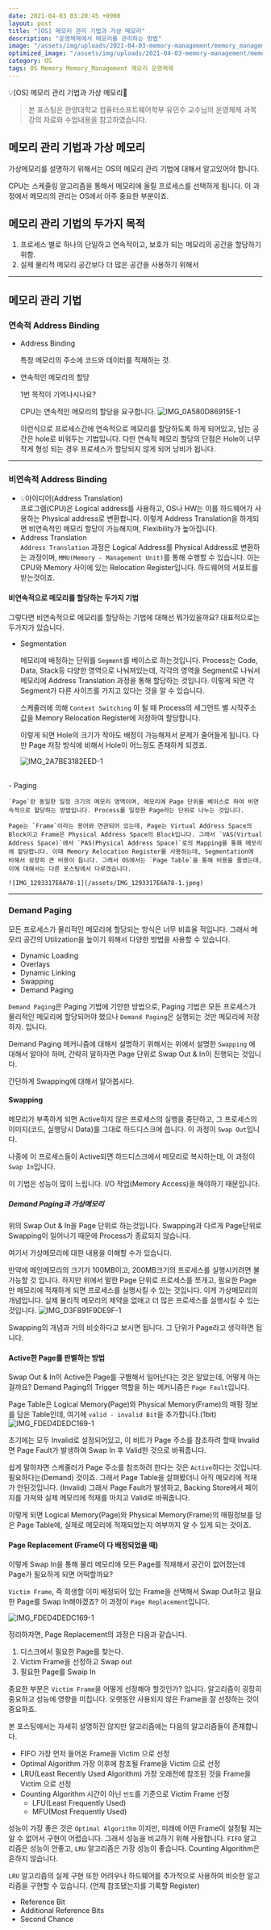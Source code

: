 ```yaml
---
date: 2021-04-03 03:20:45 +0900
layout: post
title: "[OS] 메모리 관리 기법과 가상 메모리"
description: "운영체제에서 메모리를 관리하는 방법"
image: "/assets/img/uploads/2021-04-03-memory-management/memory_management_img.jpg"
optimized_image: "/assets/img/uploads/2021-04-03-memory-management/memory_management_img.jpg"
category: OS
tags: OS Memory Memory_Management 메모리 운영체제
---
```


<p class="callout"> 💡[OS] 메모리 관리 기법과 가상 메모리</p>

> 본 포스팅은 한양대학교 컴퓨터소프트웨어학부 유민수 교수님의 운영체제 과목 강의 자료와 수업내용을 참고하였습니다.

## 메모리 관리 기법과 가상 메모리

가상메모리를 설명하기 위해서는 OS의 메모리 관리 기법에 대해서 알고있어야 합니다.

CPU는 스케줄링 알고리즘을 통해서 메모리에 올릴 프로세스를 선택하게 됩니다. 이 과정에서 메모리의 관리는 OS에서 아주 중요한 부분이죠.

## 메모리 관리 기법의 두가지 목적

1. 프로세스 별로 하나의 단일하고 연속적이고, 보호가 되는 메모리의 공간을 할당하기 위함.
2. 실제 물리적 메모리 공간보다 더 많은 공간을 사용하기 위해서

---
## 메모리 관리 기법
### 연속적 Address Binding

- Address Binding

    특정 메모리의 주소에 코드와 데이터를 적재하는 것.

- 연속적인 메모리의 할당

    1번 목적이 기억나시나요?

    CPU는 연속적인 메모리의 할당을 요구합니다.
    ![IMG_0A580D86915E-1](/assets/IMG_0A580D86915E-1.jpeg)

    이런식으로 프로세스간에 연속적으로 메모리를 할당하도록 하게 되어있고, 남는 공간은 hole로 비워두는 기법입니다. 다만 연속적 메모리 할당의 단점은 Hole이 너무 작게 형성 되는 경우 프로세스가 할당되지 않게 되어 낭비가 됩니다.

---

### 비연속적 Address Binding

- 💡아이디어(Address Translation)<br>
    프로그램(CPU)은 Logical address를 사용하고, OS나 HW는 이를 하드웨어가 사용하는 Physical address로 변환합니다. 이렇게 Address Translation을 하게되면 비연속적인 메모리 할당이 가능해지며, Flexibility가 높아집니다.
    <br>
- Address Translation<br>
    `Address Translation` 과정은 Logical Address를 Physical Address로 변환하는 과정이며, `MMU(Memory - Management Unit)`를 통해 수행할 수 있습니다. 이는 CPU와 Memory 사이에 있는 Relocation Register입니다. 하드웨어의 서포트를 받는것이죠.

#### 비연속적으로 메모리를 할당하는 두가지 기법
그렇다면 비연속적으로 메모리를 할당하는 기법에 대해선 뭐가있을까요? 대표적으로는 두가지가 있습니다.

- Segmentation

    메모리에 배정하는 단위를 `Segment`를 베이스로 하는것입니다. Process는 Code, Data, Stack등 다양한 영역으로 나눠져있는데, 각각의 영역을 Segment로 나눠서 메모리에 Address Translation 과정을 통해 할당하는 것입니다. 이렇게 되면 각 Segment가 다른 사이즈를 가지고 있다는 것을 알 수 있습니다.

    스케줄러에 의해 `Context Switching` 이 될 때 Process의 세그먼트 별 시작주소 값을 Memory Relocation Register에 저장하여 할당합니다.

    이렇게 되면 Hole의 크기가 작아도 배정이 가능해져서 문제가 줄어들게 됩니다. 다만 Page 저장 방식에 비해서 Hole이 어느정도 존재하게 되겠죠.

    ![IMG_2A7BE3182EED-1](/assets/IMG_2A7BE3182EED-1.jpeg)
<br>  
- Paging

    `Page`란 동일한 일정 크기의 메모리 영역이며, 메모리에 Page 단위를 베이스로 하여 비연속적으로 할당하는 방법입니다. Process를 일정한 Page라는 단위로 나누는 것입니다.

    Page는 `Frame`이라는 용어와 연관되어 있는데, Page는 Virtual Address Space의 Block이고 Frame은 Physical Address Space의 Block입니다. 그래서 `VAS(Virtual Address Space)`에서 `PAS(Physical Address Space)`로의 Mapping을 통홰 메모리에 할당합니다. 이때 Memory Relocation Register를 사용하는데, Segmentation에 비해서 굉장히 큰 비용이 듭니다. 그래서 OS에서는 `Page Table`을 통해 비용을 줄였는데, 이에 대해서는 다른 포스팅에서 다루겠습니다.

    ![IMG_1293317E6A78-1](/assets/IMG_1293317E6A78-1.jpeg)

---

### Demand Paging
모든 프로세스가 물리적인 메모리에 할당되는 방식은 너무 비효율 적입니다. 그래서 메모리 공간의 Utilization을 높이기 위해서 다양한 방법을 사용할 수 있습니다.

* Dynamic Loading
* Overlays
* Dynamic Linking
* Swapping
* Demand Paging

`Demand Paging`은 Paging 기법에 기안한 방법으로, Paging 기법은 모든 프로세스가 물리적인 메모리에 할당되어야 했으나 `Demand Paging`은 <span class="ud-red">실행되는 것만 메모리에 저장하자.</span> 입니다.

Demand Paging 메커니즘에 대해서 설명하기 위해서는 위에서 설명한 `Swapping` 에 대해서 알아야 하며, 간략히 말하자면 Page 단위로 Swap Out & In이 진행되는 것입니다.

간단하게 Swapping에 대해서 알아봅시다.

#### Swapping
메모리가 부족하게 되면 Active하지 않은 프로세스의 실행을 중단하고, 그 프로세스의 이미지(코드, 실행당시 Data)를 그대로 하드디스크에 씁니다. 이 과정이 `Swap Out`입니다.

나중에 이 프로세스들이 Active되면 하드디스크에서 메모리로 복사하는데, 이 과정이 `Swap In`입니다.

이 기법은 성능이 많이 느립니다. I/O 작업(Memory Access)을 해야하기 때문입니다.

##### Demand Paging과 가상메모리
위의 Swap Out & In을 Page 단위로 하는것입니다. Swapping과 다르게 Page단위로 Swapping이 일어나기 때문에 Process가 종료되지 않습니다.

여기서 가상메모리에 대한 내용을 이해할 수가 있습니다.

만약에 메인메모리의 크기가 100MB이고, 200MB크기의 프로세스를 실행시키려면 불가능할 것 입니다. 하지만 위에서 말한 Page 단위로 프로세스를 쪼개고, 필요한 Page만 메모리에 적재하게 되면 프로세스를 실행시킬 수 있는 것입니다. 이게 가상메모리의 개념입니다. 실제 물리적 메모리의 제약을 없애고 더 많은 프로세스를 실행시킬 수 있는 것입니다.
![IMG_D3F891F9DE9F-1](/assets/IMG_D3F891F9DE9F-1.jpeg)

Swapping의 개념과 거의 비슷하다고 보시면 됩니다. 그 단위가 Page라고 생각하면 됩니다.

#### Active한 Page를 판별하는 방법
Swap Out & In이 Active한 Page를 구별해서 일어난다는 것은 알았는데, 어떻게 아는걸까요?
Demand Paging의 Trigger 역할을 하는 메커니즘은 `Page Fault`입니다.

Page Table은 Logical Memory(Page)와 Physical Memory(Frame)의 매핑 정보를 담은 Table인데, 여기에 `valid - invalid Bit`을 추가합니다.(1bit)
![IMG_FDED4DEDC169-1](/assets/IMG_FDED4DEDC169-1.jpeg)

초기에는 모두 Invalid로 설정되어있고, 이 비트가 Page 주소를 참조하려 할때 Invalid면 Page Fault가 발생하여 Swap In 후 Valid한 것으로 바꿔줍니다.

쉽게 말하자면 스케줄러가 Page 주소를 참조하려 한다는 것은 `Active`하다는 것입니다. 필요하다는(Demand) 것이죠. 그래서 Page Table을 살펴봤더니 아직 메모리에 적재가 안된것입니다. (Invalid) 그래서 Page Fault가 발생하고, Backing Store에서 페이지를 가져와 실제 메모리에 적재를 마치고 Valid로 바꿔줍니다.

이렇게 되면 Logical Memory(Page)와 Physical Memory(Frame)의 매핑정보를 담은 Page Table에, 실제로 메모리에 적재되었는지 여부까지 알 수 있게 되는 것이죠.

#### Page Replacement (Frame이 다 배정되었을 때)
이렇게 Swap In을 통해 물리 메모리에 모든 Page를 적재해서 공간이 없어졌는데 Page가 필요하게 되면 어떡할까요?

`Victim Frame`, 즉 희생할 이미 배정되어 있는 Frame을 선택해서 Swap Out하고 필요한 Page를 Swap In해야겠죠? 이 과정이 `Page Replacement`입니다.

![IMG_FDED4DEDC169-1](/assets/IMG_FDED4DEDC169-1_oq2d50n87.jpeg)

정리하자면, Page Replacement의 과정은 다음과 같습니다.
  1. 디스크에서 필요한 Page를 찾는다.
  2. Victim Frame을 선정하고 Swap out
  3. 필요한 Page를 Swaip In

중요한 부분은 `Victim Frame`을 어떻게 선정해야 할것인가? 입니다. 알고리즘이 굉장히 중요하고 성능에 영향을 미칩니다. 오랫동안 사용되지 않은 Frame을 잘 선정하는 것이 중요하죠.

본 포스팅에서는 자세히 설명하진 않지만 알고리즘에는 다음의 알고리즘들이 존재합니다.

* FIFO
  가장 먼저 들어온 Frame을 Victim 으로 선정
* Optimal Algorithm
  가장 이후에 참조될 Frame을 Victim 으로 선정
* LRU(Least Recently Used Algorithm)
  가장 오래전에 참조된 것을 Frame을 Victim 으로 선정
* Counting Algorithm
  시간이 아닌 `빈도`를 기준으로 Victim Frame 선정
  * LFU(Least Frequently Used)
  * MFU(Most Frequently Used)

성능이 가장 좋은 것은 `Optimal Algorithm` 이지만, 미래에 어떤 Frame이 설정될 지는 알 수 없어서 구현이 어렵습니다. 그래서 성능을 비교하기 위해 사용합니다. `FIFO` 알고리즘은 성능이 안좋고, `LRU` 알고리즘은 가장 성능이 좋습니다. Counting Algorithm은 흔하지 않습니다.

`LRU` 알고리즘의 실제 구현 또한 어려우나 하드웨어를 추가적으로 사용하여 비슷한 알고리즘을 구현할 수 있습니다. (언제 참조됐는지를 기록할 Register)

* Reference Bit
* Additional Reference Bits
* Second Chance
